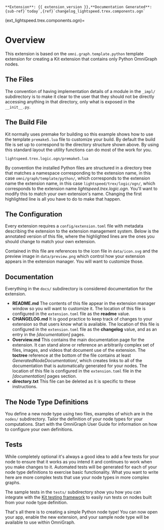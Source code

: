 ```{csv-table}
**Extension**: {{ extension_version }},**Documentation Generated**: {sub-ref}`today`,{ref}`changelog_lightspeed.trex.components.ogn`
```

(ext_lightspeed.trex.components.ogn)=

# Overview

This extension is based on the `omni.graph.template.python` template extension for creating a Kit extension that contains only Python OmniGraph nodes.

## The Files

The convention of having implementation details of a module in the ``_impl/`` subdirectory is to make it clear to the
user that they should not be directly accessing anything in that directory, only what is exposed in the ``__init__.py``.

## The Build File

Kit normally uses premake for building so this example shows how to use the template ``premake5.lua`` file to customize
your build. By default the build file is set up to correspond to the directory structure shown above. By using this
standard layout the utility functions can do most of the work for you.

`lightspeed.trex.logic.ogn/premake5.lua`

By convention the installed Python files are structured in a directory tree that matches a namespace corresponding to
the extension name, in this case `omni/graph/template/python/`, which corresponds to the extension name
the extension name, in this case `lightspeed/trex/logic/ogn/`, which corresponds to the extension name
*lightspeed.trex.logic.ogn*. You'll want to modify this to match your own extension's name. Changing the first
highlighted line is all you have to do to make that happen.

## The Configuration

Every extension requires a ``config/extension.toml`` file with metadata describing the extension to the extension
management system. Below is the annotated version of this file, where the highlighted lines are the ones you should
change to match your own extension.

Contained in this file are references to the icon file in ``data/icon.svg`` and the preview image in
``data/preview.png`` which control how your extension appears in the extension manager. You will want to customize
those.

## Documentation

Everything in the ``docs/`` subdirectory is considered documentation for the extension.

- **README.md** The contents of this file appear in the extension manager window so you will want to customize it.
  The location of this file is configured in the ``extension.toml`` file as the **readme** value.
- **CHANGELOG.md** It is good practice to keep track of changes to your extension so that users know what is available.
  The location of this file is configured in the ``extension.toml`` file as the **changelog** value, and as an entry
  in the *[documentation]* pages.
- **Overview.md** This contains the main documentation page for the extension. It can stand alone or reference an
  arbitrarily complex set of files, images, and videos that document use of the extension. The **toctree** reference
  at the bottom of the file contains at least *GeneratedNodeDocumentation/*, which creates links to all of the
  documentation that is automatically generated for your nodes.
  The location of this file is configured in the ``extension.toml`` file in the *[documentation]* pages section.
- **directory.txt** This file can be deleted as it is specific to these instructions.

## The Node Type Definitions

You define a new node type using two files, examples of which are in the ``nodes/`` subdirectory. Tailor the
definition of your node types for your computations. Start with the OmniGraph User Guide for information on how
to configure your own definitions.

## Tests

While completely optional it's always a good idea to add a few tests for your node to ensure that it works as you
intend it and continues to work when you make changes to it. Automated tests will be generated for each of your node
type definitions to exercise basic functionality. What you want to write here are more complex tests that use your
node types in more complex graphs.

The sample tests in the ``tests/`` subdirectory show you how you can integrate with the
[Kit testing framework](https://docs.omniverse.nvidia.com/kit/docs/kit-manual/latest/guide/testing_exts_python.html)
to easily run tests on nodes built from your node type definition.

That's all there is to creating a simple Python node type! You can now open your app, enable the new extension, and your
sample node type will be available to use within OmniGraph.
